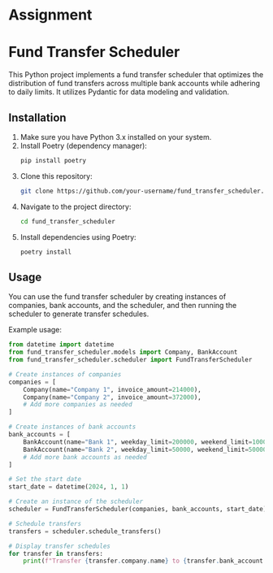 # Assignment
# Fund Transfer Scheduler

This Python project implements a fund transfer scheduler that optimizes the distribution of fund transfers across multiple bank accounts while adhering to daily limits. It utilizes Pydantic for data modeling and validation.

## Installation

1. Make sure you have Python 3.x installed on your system.
2. Install Poetry (dependency manager):
    ```bash
    pip install poetry
    ```
3. Clone this repository:
    ```bash
    git clone https://github.com/your-username/fund_transfer_scheduler.git
    ```
4. Navigate to the project directory:
    ```bash
    cd fund_transfer_scheduler
    ```
5. Install dependencies using Poetry:
    ```bash
    poetry install
    ```

## Usage

You can use the fund transfer scheduler by creating instances of companies, bank accounts, and the scheduler, and then running the scheduler to generate transfer schedules.

Example usage:

```python
from datetime import datetime
from fund_transfer_scheduler.models import Company, BankAccount
from fund_transfer_scheduler.scheduler import FundTransferScheduler

# Create instances of companies
companies = [
    Company(name="Company 1", invoice_amount=214000),
    Company(name="Company 2", invoice_amount=372000),
    # Add more companies as needed
]

# Create instances of bank accounts
bank_accounts = [
    BankAccount(name="Bank 1", weekday_limit=200000, weekend_limit=100000),
    BankAccount(name="Bank 2", weekday_limit=50000, weekend_limit=50000, instant_limit=20000),
    # Add more bank accounts as needed
]

# Set the start date
start_date = datetime(2024, 1, 1)

# Create an instance of the scheduler
scheduler = FundTransferScheduler(companies, bank_accounts, start_date)

# Schedule transfers
transfers = scheduler.schedule_transfers()

# Display transfer schedules
for transfer in transfers:
    print(f"Transfer {transfer.company.name} to {transfer.bank_account.name} on {transfer.transfer_date}")
